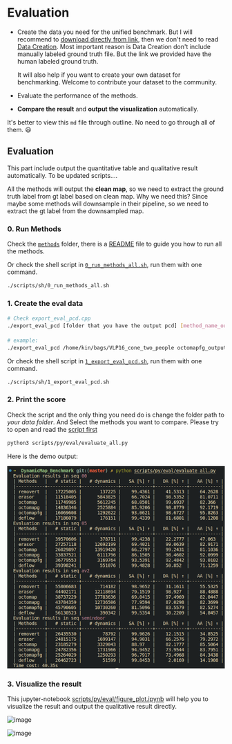 # Evaluation

- Create the data you need for the unified benchmark. But I will recommend to [download directly from link](https://zenodo.org/record/8160051), then we don't need to read <u>Data Creation</u>. Most important reason is Data Creation don't include manually labeled ground truth file. But the link we provided have the human labeled ground truth.

    It will also help if you want to create your own dataset for benchmarking. Welcome to contribute your dataset to the community.

- Evaluate the performance of the methods. 


- **Compare the result** and **output the visualization** automatically.

It's better to view this `md` file through outline. No need to go through all of them. 😃

## Evaluation

This part include output the quantitative table and qualitative result automatically. To be updated scripts....

All the methods will output the **clean map**, so we need to extract the ground truth label from gt label based on clean map. Why we need this? Since maybe some methods will downsample in their pipeline, so we need to extract the gt label from the downsampled map.

### 0. Run Methods

Check the [`methods`](https://github.com/KTH-RPL/DynamicMap_Benchmark/blob/main/methods) folder, there is a [README](https://github.com/KTH-RPL/DynamicMap_Benchmark/blob/main/methods/README.md) file to guide you how to run all the methods. 

Or check the shell script in [`0_run_methods_all.sh`](https://github.com/KTH-RPL/DynamicMap_Benchmark/blob/main/scripts/sh/0_run_methods_all.sh), run them with one command.

```bash
./scripts/sh/0_run_methods_all.sh
```

### 1. Create the eval data
```bash
# Check export_eval_pcd.cpp
./export_eval_pcd [folder that you have the output pcd] [method_name_output.pcd] [min_dis to view as the same point]

# example:
./export_eval_pcd /home/kin/bags/VLP16_cone_two_people octomapfg_output.pcd 0.05
```

Or check the shell script in [`1_export_eval_pcd.sh`](https://github.com/KTH-RPL/DynamicMap_Benchmark/blob/main/scripts/sh/1_export_eval_pcd.sh), run them with one command.

```bash
./scripts/sh/1_export_eval_pcd.sh
```

### 2. Print the score
Check the script and the only thing you need do is change the folder path to *your data folder*. And Select the methods you want to compare. Please try to open and read the [script first](https://github.com/KTH-RPL/DynamicMap_Benchmark/blob/main/scripts/py/eval/evaluate_all.py)

```bash
python3 scripts/py/eval/evaluate_all.py
```

Here is the demo output:

![](https://raw.githubusercontent.com/KTH-RPL/DynamicMap_Benchmark/main/assets/imgs/eval_demo.png)


### 3. Visualize the result

This jupyter-notebook [scripts/py/eval/figure_plot.ipynb](https://github.com/KTH-RPL/DynamicMap_Benchmark/blob/main/scripts/py/eval/figure_plot.ipynb) will help you to visualize the result and output the qualitative result directly.

![image](https://github.com/user-attachments/assets/f9bb95bd-6f48-4697-a560-b558d73de959)

![image](https://github.com/user-attachments/assets/c263ec60-1a4f-48dc-95ed-b65821745f11)